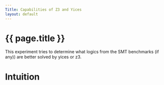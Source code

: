 ```yaml
---
Title: Capabilities of Z3 and Yices
layout: default
---
```


# {{ page.title }}

This experiment tries to determine what logics from the SMT benchmarks (if any))
are better solved by yices or z3.

Intuition
=========